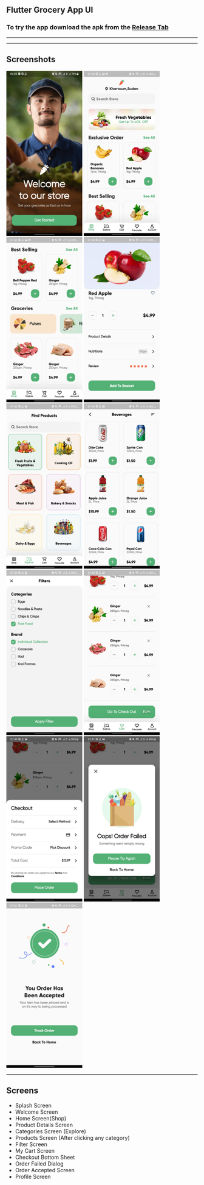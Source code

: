 
Flutter Grocery App UI  
-------------  
### To try the app download the apk from the [Release Tab](https://github.com/mohammedhashim44/Flutter-Grocery-App-UI/releases/download/1.0.0/app-release.apk)  
-------------
  

  
-------------  

## Screenshots  

<p float="left">
 
  <img src="screenshots/2.jpg" width="200" /> 
  <img src="screenshots/3.jpg" width="200" />
  <img src="screenshots/4.jpg" width="200" />
  <img src="screenshots/5.jpg" width="200" /> 
  <img src="screenshots/6.jpg" width="200" />
  <img src="screenshots/7.jpg" width="200" />
  <img src="screenshots/8.jpg" width="200" /> 
  <img src="screenshots/9.jpg" width="200" />
  <img src="screenshots/10.jpg" width="200" />
  <img src="screenshots/11.jpg" width="200" />
  <img src="screenshots/12.jpg" width="200" />

</p>

-------------  

## Screens  
- Splash Screen  
- Welcome Screen  
- Home Screen(Shop)  
- Product Details Screen  
- Categories Screen (Explore)  
- Products Screen (After clicking any category)
- Filter Screen  
- My Cart Screen  
- Checkout Bottom Sheet  
- Order Failed Dialog  
- Order Accepted Screen  
- Profile Screen
